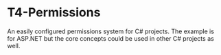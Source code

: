 # T4-Permissions
An easily configured permissions system for C# projects. The example is for ASP.NET but the core concepts could be used in other C# projects as well. 
